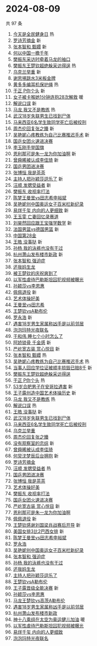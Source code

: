 # 2024-08-09

共 97 条

<!-- BEGIN -->
<!-- 最后更新时间 Fri Aug 09 2024 01:13:28 GMT+0800 (China Standard Time) -->

1. [今天是全民健身日](https://s.weibo.com//weibo?q=%23%E4%BB%8A%E5%A4%A9%E6%98%AF%E5%85%A8%E6%B0%91%E5%81%A5%E8%BA%AB%E6%97%A5%23&Refer=new_time)
   热
1. [罗诗芳摘金](https://s.weibo.com//weibo?q=%23%E7%BD%97%E8%AF%97%E8%8A%B3%E6%91%98%E9%87%91%23&t=31&band_rank=1&Refer=top)
   新
1. [张本智和 甄嬛](https://s.weibo.com//weibo?q=%E5%BC%A0%E6%9C%AC%E6%99%BA%E5%92%8C%20%E7%94%84%E5%AC%9B&t=31&band_rank=2&Refer=top)
   新
1. [何以中国一檐千年](https://s.weibo.com//weibo?q=%23%E4%BD%95%E4%BB%A5%E4%B8%AD%E5%9B%BD%E4%B8%80%E6%AA%90%E5%8D%83%E5%B9%B4%23&t=31&band_rank=3&Refer=top)
1. [樊振东采访时牵着马龙的袖口](https://s.weibo.com//weibo?q=%23%E6%A8%8A%E6%8C%AF%E4%B8%9C%E9%87%87%E8%AE%BF%E6%97%B6%E7%89%B5%E7%9D%80%E9%A9%AC%E9%BE%99%E7%9A%84%E8%A2%96%E5%8F%A3%23&t=31&band_rank=4&Refer=top)
1. [樊振东王楚钦超绝躲采访得逞](https://s.weibo.com//weibo?q=%23%E6%A8%8A%E6%8C%AF%E4%B8%9C%E7%8E%8B%E6%A5%9A%E9%92%A6%E8%B6%85%E7%BB%9D%E8%BA%B2%E9%87%87%E8%AE%BF%E5%BE%97%E9%80%9E%23&t=31&band_rank=5&Refer=top)
   热
1. [乌克兰举重](https://s.weibo.com//weibo?q=%E4%B9%8C%E5%85%8B%E5%85%B0%E4%B8%BE%E9%87%8D&t=31&band_rank=6&Refer=top)
   新
1. [谢思埸跳水3米板金牌](https://s.weibo.com//weibo?q=%23%E8%B0%A2%E6%80%9D%E5%9F%B8%E8%B7%B3%E6%B0%B43%E7%B1%B3%E6%9D%BF%E9%87%91%E7%89%8C%23&t=31&band_rank=7&Refer=top)
1. [黄多多编耳机保护绳](https://s.weibo.com//weibo?q=%23%E9%BB%84%E5%A4%9A%E5%A4%9A%E7%BC%96%E8%80%B3%E6%9C%BA%E4%BF%9D%E6%8A%A4%E7%BB%B3%23&t=31&band_rank=8&Refer=top)
   热
1. [于正 P你个头](https://s.weibo.com//weibo?q=%E4%BA%8E%E6%AD%A3%20P%E4%BD%A0%E4%B8%AA%E5%A4%B4&t=31&band_rank=9&Refer=top)
   新
1. [女子被卡喉她1分钟连抱28次解救](https://s.weibo.com//weibo?q=%23%E5%A5%B3%E5%AD%90%E8%A2%AB%E5%8D%A1%E5%96%89%E5%A5%B91%E5%88%86%E9%92%9F%E8%BF%9E%E6%8A%B128%E6%AC%A1%E8%A7%A3%E6%95%91%23&t=31&band_rank=10&Refer=top)
   暖
1. [解说口误](https://s.weibo.com//weibo?q=%E8%A7%A3%E8%AF%B4%E5%8F%A3%E8%AF%AF&t=31&band_rank=11&Refer=top)
   新
1. [马龙 我又不是教练](https://s.weibo.com//weibo?q=%E9%A9%AC%E9%BE%99%20%E6%88%91%E5%8F%88%E4%B8%8D%E6%98%AF%E6%95%99%E7%BB%83&t=31&band_rank=12&Refer=top)
   热
1. [武汉18岁失联男生已找到尸体](https://s.weibo.com//weibo?q=%23%E6%AD%A6%E6%B1%8918%E5%B2%81%E5%A4%B1%E8%81%94%E7%94%B7%E7%94%9F%E5%B7%B2%E6%89%BE%E5%88%B0%E5%B0%B8%E4%BD%93%23&t=31&band_rank=13&Refer=top)
1. [马来西亚6名学生致同学死亡后被绞刑](https://s.weibo.com//weibo?q=%23%E9%A9%AC%E6%9D%A5%E8%A5%BF%E4%BA%9A6%E5%90%8D%E5%AD%A6%E7%94%9F%E8%87%B4%E5%90%8C%E5%AD%A6%E6%AD%BB%E4%BA%A1%E5%90%8E%E8%A2%AB%E7%BB%9E%E5%88%91%23&t=31&band_rank=14&Refer=top)
1. [周杰伦回复张之臻](https://s.weibo.com//weibo?q=%23%E5%91%A8%E6%9D%B0%E4%BC%A6%E5%9B%9E%E5%A4%8D%E5%BC%A0%E4%B9%8B%E8%87%BB%23&t=31&band_rank=15&Refer=top)
   新
1. [吴艳妮心疼教练为自己比赛推迟手术](https://s.weibo.com//weibo?q=%23%E5%90%B4%E8%89%B3%E5%A6%AE%E5%BF%83%E7%96%BC%E6%95%99%E7%BB%83%E4%B8%BA%E8%87%AA%E5%B7%B1%E6%AF%94%E8%B5%9B%E6%8E%A8%E8%BF%9F%E6%89%8B%E6%9C%AF%23&t=31&band_rank=16&Refer=top)
   新
1. [国乒女团火速进决赛](https://s.weibo.com//weibo?q=%23%E5%9B%BD%E4%B9%92%E5%A5%B3%E5%9B%A2%E7%81%AB%E9%80%9F%E8%BF%9B%E5%86%B3%E8%B5%9B%23&t=31&band_rank=17&Refer=top)
1. [李玉刚手举国旗](https://s.weibo.com//weibo?q=%23%E6%9D%8E%E7%8E%89%E5%88%9A%E6%89%8B%E4%B8%BE%E5%9B%BD%E6%97%97%23&t=31&band_rank=18&Refer=top)
1. [恩利那可是朱一龙为你加油啊](https://s.weibo.com//weibo?q=%E6%81%A9%E5%88%A9%E9%82%A3%E5%8F%AF%E6%98%AF%E6%9C%B1%E4%B8%80%E9%BE%99%E4%B8%BA%E4%BD%A0%E5%8A%A0%E6%B2%B9%E5%95%8A&t=31&band_rank=19&Refer=top)
   新
1. [曾舜晞被认成李佳琦](https://s.weibo.com//weibo?q=%23%E6%9B%BE%E8%88%9C%E6%99%9E%E8%A2%AB%E8%AE%A4%E6%88%90%E6%9D%8E%E4%BD%B3%E7%90%A6%23&t=31&band_rank=20&Refer=top)
   新
1. [国乒男团进决赛](https://s.weibo.com//weibo?q=%23%E5%9B%BD%E4%B9%92%E7%94%B7%E5%9B%A2%E8%BF%9B%E5%86%B3%E8%B5%9B%23&t=31&band_rank=21&Refer=top)
1. [张博恒 我是茶茶](https://s.weibo.com//weibo?q=%E5%BC%A0%E5%8D%9A%E6%81%92%20%E6%88%91%E6%98%AF%E8%8C%B6%E8%8C%B6&t=31&band_rank=22&Refer=top)
1. [主持人把孙颖莎逗乐了](https://s.weibo.com//weibo?q=%E4%B8%BB%E6%8C%81%E4%BA%BA%E6%8A%8A%E5%AD%99%E9%A2%96%E8%8E%8E%E9%80%97%E4%B9%90%E4%BA%86&t=31&band_rank=23&Refer=top)
   新
1. [汪顺 发腮受益者](https://s.weibo.com//weibo?q=%E6%B1%AA%E9%A1%BA%20%E5%8F%91%E8%85%AE%E5%8F%97%E7%9B%8A%E8%80%85&t=31&band_rank=24&Refer=top)
   新
1. [樊振东 收视率打法](https://s.weibo.com//weibo?q=%E6%A8%8A%E6%8C%AF%E4%B8%9C%20%E6%94%B6%E8%A7%86%E7%8E%87%E6%89%93%E6%B3%95&t=31&band_rank=25&Refer=top)
1. [陈梦王曼昱vs田志希申裕斌](https://s.weibo.com//weibo?q=%E9%99%88%E6%A2%A6%E7%8E%8B%E6%9B%BC%E6%98%B1vs%E7%94%B0%E5%BF%97%E5%B8%8C%E7%94%B3%E8%A3%95%E6%96%8C&t=31&band_rank=26&Refer=top)
1. [吴艳妮创中国奥运女子百米栏新纪录](https://s.weibo.com//weibo?q=%23%E5%90%B4%E8%89%B3%E5%A6%AE%E5%88%9B%E4%B8%AD%E5%9B%BD%E5%A5%A5%E8%BF%90%E5%A5%B3%E5%AD%90%E7%99%BE%E7%B1%B3%E6%A0%8F%E6%96%B0%E7%BA%AA%E5%BD%95%23&t=31&band_rank=27&Refer=top)
1. [易烊千玺 内向的人更细致](https://s.weibo.com//weibo?q=%E6%98%93%E7%83%8A%E5%8D%83%E7%8E%BA%20%E5%86%85%E5%90%91%E7%9A%84%E4%BA%BA%E6%9B%B4%E7%BB%86%E8%87%B4&t=31&band_rank=28&Refer=top)
   新
1. [王玉雯 亡妻回忆录赛道](https://s.weibo.com//weibo?q=%E7%8E%8B%E7%8E%89%E9%9B%AF%20%E4%BA%A1%E5%A6%BB%E5%9B%9E%E5%BF%86%E5%BD%95%E8%B5%9B%E9%81%93&t=31&band_rank=29&Refer=top)
1. [刘昊然回应跟王宝强学数学](https://s.weibo.com//weibo?q=%23%E5%88%98%E6%98%8A%E7%84%B6%E5%9B%9E%E5%BA%94%E8%B7%9F%E7%8E%8B%E5%AE%9D%E5%BC%BA%E5%AD%A6%E6%95%B0%E5%AD%A6%23&t=31&band_rank=30&Refer=top)
   新
1. [法国男篮vs德国男篮](https://s.weibo.com//weibo?q=%23%E6%B3%95%E5%9B%BD%E7%94%B7%E7%AF%AEvs%E5%BE%B7%E5%9B%BD%E7%94%B7%E7%AF%AE%23&t=31&band_rank=31&Refer=top)
   新
1. [中国第28金](https://s.weibo.com//weibo?q=%23%E4%B8%AD%E5%9B%BD%E7%AC%AC28%E9%87%91%23&t=31&band_rank=32&Refer=top)
1. [王皓 没事哒](https://s.weibo.com//weibo?q=%E7%8E%8B%E7%9A%93%20%E6%B2%A1%E4%BA%8B%E5%93%92&t=31&band_rank=33&Refer=top)
   新
1. [孙杨 我的泳裤也没有干过](https://s.weibo.com//weibo?q=%E5%AD%99%E6%9D%A8%20%E6%88%91%E7%9A%84%E6%B3%B3%E8%A3%A4%E4%B9%9F%E6%B2%A1%E6%9C%89%E5%B9%B2%E8%BF%87&t=31&band_rank=34&Refer=top)
1. [杭州萧山发布楼市新政](https://s.weibo.com//weibo?q=%23%E6%9D%AD%E5%B7%9E%E8%90%A7%E5%B1%B1%E5%8F%91%E5%B8%83%E6%A5%BC%E5%B8%82%E6%96%B0%E6%94%BF%23&t=31&band_rank=35&Refer=top)
   新
1. [张本智和 强迫症](https://s.weibo.com//weibo?q=%E5%BC%A0%E6%9C%AC%E6%99%BA%E5%92%8C%20%E5%BC%BA%E8%BF%AB%E7%97%87&t=31&band_rank=36&Refer=top)
1. [还我妈生龙](https://s.weibo.com//weibo?q=%23%E8%BF%98%E6%88%91%E5%A6%88%E7%94%9F%E9%BE%99%23&t=31&band_rank=37&Refer=top)
1. [被王楚钦的庆祝爽到了](https://s.weibo.com//weibo?q=%E8%A2%AB%E7%8E%8B%E6%A5%9A%E9%92%A6%E7%9A%84%E5%BA%86%E7%A5%9D%E7%88%BD%E5%88%B0%E4%BA%86&t=31&band_rank=38&Refer=top)
1. [以军性虐待巴勒斯坦囚犯视频被曝光](https://s.weibo.com//weibo?q=%23%E4%BB%A5%E5%86%9B%E6%80%A7%E8%99%90%E5%BE%85%E5%B7%B4%E5%8B%92%E6%96%AF%E5%9D%A6%E5%9B%9A%E7%8A%AF%E8%A7%86%E9%A2%91%E8%A2%AB%E6%9B%9D%E5%85%89%23&t=31&band_rank=39&Refer=top)
1. [孙颖莎vs李恩惠](https://s.weibo.com//weibo?q=%23%E5%AD%99%E9%A2%96%E8%8E%8Evs%E6%9D%8E%E6%81%A9%E6%83%A0%23&t=31&band_rank=40&Refer=top)
1. [佩佩退役](https://s.weibo.com//weibo?q=%23%E4%BD%A9%E4%BD%A9%E9%80%80%E5%BD%B9%23&t=31&band_rank=41&Refer=top)
   新
1. [艺术体操好美](https://s.weibo.com//weibo?q=%E8%89%BA%E6%9C%AF%E4%BD%93%E6%93%8D%E5%A5%BD%E7%BE%8E&t=31&band_rank=42&Refer=top)
1. [王曼昱vs田志希](https://s.weibo.com//weibo?q=%23%E7%8E%8B%E6%9B%BC%E6%98%B1vs%E7%94%B0%E5%BF%97%E5%B8%8C%23&t=31&band_rank=43&Refer=top)
1. [王楚钦vsA勒布伦](https://s.weibo.com//weibo?q=%23%E7%8E%8B%E6%A5%9A%E9%92%A6vsA%E5%8B%92%E5%B8%83%E4%BC%A6%23&t=31&band_rank=44&Refer=top)
1. [罗永浩](https://s.weibo.com//weibo?q=%E7%BD%97%E6%B0%B8%E6%B5%A9&t=31&band_rank=45&Refer=top)
   新
1. [遇害18岁男生家属称凶手是以前邻居](https://s.weibo.com//weibo?q=%23%E9%81%87%E5%AE%B318%E5%B2%81%E7%94%B7%E7%94%9F%E5%AE%B6%E5%B1%9E%E7%A7%B0%E5%87%B6%E6%89%8B%E6%98%AF%E4%BB%A5%E5%89%8D%E9%82%BB%E5%B1%85%23&t=31&band_rank=46&Refer=top)
1. [泡泡玛特光夜联名](https://s.weibo.com//weibo?q=%E6%B3%A1%E6%B3%A1%E7%8E%9B%E7%89%B9%E5%85%89%E5%A4%9C%E8%81%94%E5%90%8D&t=31&band_rank=47&Refer=top)
1. [于和伟 睡七个小时怎么了](https://s.weibo.com//weibo?q=%E4%BA%8E%E5%92%8C%E4%BC%9F%20%E7%9D%A1%E4%B8%83%E4%B8%AA%E5%B0%8F%E6%97%B6%E6%80%8E%E4%B9%88%E4%BA%86&t=31&band_rank=48&Refer=top)
1. [阿娇锁骨 千金感](https://s.weibo.com//weibo?q=%E9%98%BF%E5%A8%87%E9%94%81%E9%AA%A8%20%E5%8D%83%E9%87%91%E6%84%9F&t=31&band_rank=49&Refer=top)
   新
1. [严屹宽古装 赏心悦目](https://s.weibo.com//weibo?q=%E4%B8%A5%E5%B1%B9%E5%AE%BD%E5%8F%A4%E8%A3%85%20%E8%B5%8F%E5%BF%83%E6%82%A6%E7%9B%AE&t=31&band_rank=50&Refer=top)
   新
1. [张本智和 甄嬛](https://s.weibo.com//weibo?q=%E5%BC%A0%E6%9C%AC%E6%99%BA%E5%92%8C%20%E7%94%84%E5%AC%9B&t=31&band_rank=1&Refer=top)
   热
1. [吴艳妮心疼教练为自己比赛推迟手术](https://s.weibo.com//weibo?q=%23%E5%90%B4%E8%89%B3%E5%A6%AE%E5%BF%83%E7%96%BC%E6%95%99%E7%BB%83%E4%B8%BA%E8%87%AA%E5%B7%B1%E6%AF%94%E8%B5%9B%E6%8E%A8%E8%BF%9F%E6%89%8B%E6%9C%AF%23&t=31&band_rank=2&Refer=top)
   热
1. [当事人回应学位证被顺丰损毁已赔8千](https://s.weibo.com//weibo?q=%23%E5%BD%93%E4%BA%8B%E4%BA%BA%E5%9B%9E%E5%BA%94%E5%AD%A6%E4%BD%8D%E8%AF%81%E8%A2%AB%E9%A1%BA%E4%B8%B0%E6%8D%9F%E6%AF%81%E5%B7%B2%E8%B5%948%E5%8D%83%23&t=31&band_rank=5&Refer=top)
   新
1. [樊振东王楚钦超绝躲采访得逞](https://s.weibo.com//weibo?q=%23%E6%A8%8A%E6%8C%AF%E4%B8%9C%E7%8E%8B%E6%A5%9A%E9%92%A6%E8%B6%85%E7%BB%9D%E8%BA%B2%E9%87%87%E8%AE%BF%E5%BE%97%E9%80%9E%23&t=31&band_rank=6&Refer=top)
1. [于正 P你个头](https://s.weibo.com//weibo?q=%E4%BA%8E%E6%AD%A3%20P%E4%BD%A0%E4%B8%AA%E5%A4%B4&t=31&band_rank=7&Refer=top)
   热
1. [53岁合肥男子在安哥拉遇害](https://s.weibo.com//weibo?q=%2353%E5%B2%81%E5%90%88%E8%82%A5%E7%94%B7%E5%AD%90%E5%9C%A8%E5%AE%89%E5%93%A5%E6%8B%89%E9%81%87%E5%AE%B3%23&t=31&band_rank=9&Refer=top)
   新
1. [王子露创造中国艺术体操历史](https://s.weibo.com//weibo?q=%23%E7%8E%8B%E5%AD%90%E9%9C%B2%E5%88%9B%E9%80%A0%E4%B8%AD%E5%9B%BD%E8%89%BA%E6%9C%AF%E4%BD%93%E6%93%8D%E5%8E%86%E5%8F%B2%23&t=31&band_rank=10&Refer=top)
   新
1. [马龙 我又不是教练](https://s.weibo.com//weibo?q=%E9%A9%AC%E9%BE%99%20%E6%88%91%E5%8F%88%E4%B8%8D%E6%98%AF%E6%95%99%E7%BB%83&t=31&band_rank=11&Refer=top)
   热
1. [解说口误](https://s.weibo.com//weibo?q=%E8%A7%A3%E8%AF%B4%E5%8F%A3%E8%AF%AF&t=31&band_rank=12&Refer=top)
   热
1. [王皓 没事哒](https://s.weibo.com//weibo?q=%E7%8E%8B%E7%9A%93%20%E6%B2%A1%E4%BA%8B%E5%93%92&t=31&band_rank=13&Refer=top)
   新
1. [武汉18岁失联男生已找到尸体](https://s.weibo.com//weibo?q=%23%E6%AD%A6%E6%B1%8918%E5%B2%81%E5%A4%B1%E8%81%94%E7%94%B7%E7%94%9F%E5%B7%B2%E6%89%BE%E5%88%B0%E5%B0%B8%E4%BD%93%23&t=31&band_rank=14&Refer=top)
1. [马来西亚6名学生致同学死亡后被绞刑](https://s.weibo.com//weibo?q=%23%E9%A9%AC%E6%9D%A5%E8%A5%BF%E4%BA%9A6%E5%90%8D%E5%AD%A6%E7%94%9F%E8%87%B4%E5%90%8C%E5%AD%A6%E6%AD%BB%E4%BA%A1%E5%90%8E%E8%A2%AB%E7%BB%9E%E5%88%91%23&t=31&band_rank=15&Refer=top)
1. [乌克兰举重](https://s.weibo.com//weibo?q=%23%E4%B9%8C%E5%85%8B%E5%85%B0%E4%B8%BE%E9%87%8D%23&t=31&band_rank=16&Refer=top)
1. [周杰伦回复张之臻](https://s.weibo.com//weibo?q=%23%E5%91%A8%E6%9D%B0%E4%BC%A6%E5%9B%9E%E5%A4%8D%E5%BC%A0%E4%B9%8B%E8%87%BB%23&t=31&band_rank=17&Refer=top)
1. [没有观察室的恋综](https://s.weibo.com//weibo?q=%E6%B2%A1%E6%9C%89%E8%A7%82%E5%AF%9F%E5%AE%A4%E7%9A%84%E6%81%8B%E7%BB%BC&t=31&band_rank=18&Refer=top)
   新
1. [曾舜晞被认成李佳琦](https://s.weibo.com//weibo?q=%23%E6%9B%BE%E8%88%9C%E6%99%9E%E8%A2%AB%E8%AE%A4%E6%88%90%E6%9D%8E%E4%BD%B3%E7%90%A6%23&t=31&band_rank=19&Refer=top)
1. [何炅沈梦辰后台拥抱](https://s.weibo.com//weibo?q=%23%E4%BD%95%E7%82%85%E6%B2%88%E6%A2%A6%E8%BE%B0%E5%90%8E%E5%8F%B0%E6%8B%A5%E6%8A%B1%23&t=31&band_rank=20&Refer=top)
   新
1. [罗诗芳摘金](https://s.weibo.com//weibo?q=%23%E7%BD%97%E8%AF%97%E8%8A%B3%E6%91%98%E9%87%91%23&t=31&band_rank=21&Refer=top)
1. [汪顺 发腮受益者](https://s.weibo.com//weibo?q=%E6%B1%AA%E9%A1%BA%20%E5%8F%91%E8%85%AE%E5%8F%97%E7%9B%8A%E8%80%85&t=31&band_rank=22&Refer=top)
   热
1. [国乒男团进决赛](https://s.weibo.com//weibo?q=%23%E5%9B%BD%E4%B9%92%E7%94%B7%E5%9B%A2%E8%BF%9B%E5%86%B3%E8%B5%9B%23&t=31&band_rank=23&Refer=top)
1. [张博恒 我是茶茶](https://s.weibo.com//weibo?q=%E5%BC%A0%E5%8D%9A%E6%81%92%20%E6%88%91%E6%98%AF%E8%8C%B6%E8%8C%B6&t=31&band_rank=24&Refer=top)
1. [艺术体操好美](https://s.weibo.com//weibo?q=%E8%89%BA%E6%9C%AF%E4%BD%93%E6%93%8D%E5%A5%BD%E7%BE%8E&t=31&band_rank=25&Refer=top)
1. [樊振东 收视率打法](https://s.weibo.com//weibo?q=%E6%A8%8A%E6%8C%AF%E4%B8%9C%20%E6%94%B6%E8%A7%86%E7%8E%87%E6%89%93%E6%B3%95&t=31&band_rank=26&Refer=top)
1. [国乒女团火速进决赛](https://s.weibo.com//weibo?q=%23%E5%9B%BD%E4%B9%92%E5%A5%B3%E5%9B%A2%E7%81%AB%E9%80%9F%E8%BF%9B%E5%86%B3%E8%B5%9B%23&t=31&band_rank=27&Refer=top)
1. [严屹宽古装 赏心悦目](https://s.weibo.com//weibo?q=%E4%B8%A5%E5%B1%B9%E5%AE%BD%E5%8F%A4%E8%A3%85%20%E8%B5%8F%E5%BF%83%E6%82%A6%E7%9B%AE&t=31&band_rank=28&Refer=top)
   新
1. [恩利那可是朱一龙为你加油啊](https://s.weibo.com//weibo?q=%E6%81%A9%E5%88%A9%E9%82%A3%E5%8F%AF%E6%98%AF%E6%9C%B1%E4%B8%80%E9%BE%99%E4%B8%BA%E4%BD%A0%E5%8A%A0%E6%B2%B9%E5%95%8A&t=31&band_rank=30&Refer=top)
1. [佩佩退役](https://s.weibo.com//weibo?q=%23%E4%BD%A9%E4%BD%A9%E9%80%80%E5%BD%B9%23&t=31&band_rank=31&Refer=top)
   新
1. [王楚钦感谢刘国梁肖战赛后开导](https://s.weibo.com//weibo?q=%23%E7%8E%8B%E6%A5%9A%E9%92%A6%E6%84%9F%E8%B0%A2%E5%88%98%E5%9B%BD%E6%A2%81%E8%82%96%E6%88%98%E8%B5%9B%E5%90%8E%E5%BC%80%E5%AF%BC%23&t=31&band_rank=32&Refer=top)
   新
1. [美国女排3比2巴西女排](https://s.weibo.com//weibo?q=%23%E7%BE%8E%E5%9B%BD%E5%A5%B3%E6%8E%923%E6%AF%942%E5%B7%B4%E8%A5%BF%E5%A5%B3%E6%8E%92%23&t=31&band_rank=33&Refer=top)
   新
1. [陈梦王曼昱vs田志希申裕斌](https://s.weibo.com//weibo?q=%E9%99%88%E6%A2%A6%E7%8E%8B%E6%9B%BC%E6%98%B1vs%E7%94%B0%E5%BF%97%E5%B8%8C%E7%94%B3%E8%A3%95%E6%96%8C&t=31&band_rank=34&Refer=top)
1. [罗永浩](https://s.weibo.com//weibo?q=%E7%BD%97%E6%B0%B8%E6%B5%A9&t=31&band_rank=35&Refer=top)
1. [吴艳妮创中国奥运女子百米栏新纪录](https://s.weibo.com//weibo?q=%23%E5%90%B4%E8%89%B3%E5%A6%AE%E5%88%9B%E4%B8%AD%E5%9B%BD%E5%A5%A5%E8%BF%90%E5%A5%B3%E5%AD%90%E7%99%BE%E7%B1%B3%E6%A0%8F%E6%96%B0%E7%BA%AA%E5%BD%95%23&t=31&band_rank=36&Refer=top)
1. [张本智和 强迫症](https://s.weibo.com//weibo?q=%E5%BC%A0%E6%9C%AC%E6%99%BA%E5%92%8C%20%E5%BC%BA%E8%BF%AB%E7%97%87&t=31&band_rank=37&Refer=top)
1. [孙杨 我的泳裤也没有干过](https://s.weibo.com//weibo?q=%E5%AD%99%E6%9D%A8%20%E6%88%91%E7%9A%84%E6%B3%B3%E8%A3%A4%E4%B9%9F%E6%B2%A1%E6%9C%89%E5%B9%B2%E8%BF%87&t=31&band_rank=38&Refer=top)
1. [还我妈生龙](https://s.weibo.com//weibo?q=%23%E8%BF%98%E6%88%91%E5%A6%88%E7%94%9F%E9%BE%99%23&t=31&band_rank=39&Refer=top)
1. [主持人把孙颖莎逗乐了](https://s.weibo.com//weibo?q=%E4%B8%BB%E6%8C%81%E4%BA%BA%E6%8A%8A%E5%AD%99%E9%A2%96%E8%8E%8E%E9%80%97%E4%B9%90%E4%BA%86&t=31&band_rank=40&Refer=top)
1. [王楚钦vsA勒布伦](https://s.weibo.com//weibo?q=%23%E7%8E%8B%E6%A5%9A%E9%92%A6vsA%E5%8B%92%E5%B8%83%E4%BC%A6%23&t=31&band_rank=41&Refer=top)
1. [王子露晋级全能决赛](https://s.weibo.com//weibo?q=%23%E7%8E%8B%E5%AD%90%E9%9C%B2%E6%99%8B%E7%BA%A7%E5%85%A8%E8%83%BD%E5%86%B3%E8%B5%9B%23&t=31&band_rank=42&Refer=top)
   新
1. [孙颖莎vs李恩惠](https://s.weibo.com//weibo?q=%23%E5%AD%99%E9%A2%96%E8%8E%8Evs%E6%9D%8E%E6%81%A9%E6%83%A0%23&t=31&band_rank=43&Refer=top)
1. [马龙王楚钦vs高茨A勒布伦](https://s.weibo.com//weibo?q=%23%E9%A9%AC%E9%BE%99%E7%8E%8B%E6%A5%9A%E9%92%A6vs%E9%AB%98%E8%8C%A8A%E5%8B%92%E5%B8%83%E4%BC%A6%23&t=31&band_rank=44&Refer=top)
1. [遇害18岁男生家属称凶手是以前邻居](https://s.weibo.com//weibo?q=%23%E9%81%87%E5%AE%B318%E5%B2%81%E7%94%B7%E7%94%9F%E5%AE%B6%E5%B1%9E%E7%A7%B0%E5%87%B6%E6%89%8B%E6%98%AF%E4%BB%A5%E5%89%8D%E9%82%BB%E5%B1%85%23&t=31&band_rank=45&Refer=top)
1. [杭州萧山发布楼市新政](https://s.weibo.com//weibo?q=%23%E6%9D%AD%E5%B7%9E%E8%90%A7%E5%B1%B1%E5%8F%91%E5%B8%83%E6%A5%BC%E5%B8%82%E6%96%B0%E6%94%BF%23&t=31&band_rank=46&Refer=top)
1. [神十八乘组在太空为奥运健儿加油](https://s.weibo.com//weibo?q=%23%E7%A5%9E%E5%8D%81%E5%85%AB%E4%B9%98%E7%BB%84%E5%9C%A8%E5%A4%AA%E7%A9%BA%E4%B8%BA%E5%A5%A5%E8%BF%90%E5%81%A5%E5%84%BF%E5%8A%A0%E6%B2%B9%23&t=31&band_rank=47&Refer=top)
   暖
1. [以军性虐待巴勒斯坦囚犯视频被曝光](https://s.weibo.com//weibo?q=%23%E4%BB%A5%E5%86%9B%E6%80%A7%E8%99%90%E5%BE%85%E5%B7%B4%E5%8B%92%E6%96%AF%E5%9D%A6%E5%9B%9A%E7%8A%AF%E8%A7%86%E9%A2%91%E8%A2%AB%E6%9B%9D%E5%85%89%23&t=31&band_rank=48&Refer=top)
1. [易烊千玺 内向的人更细致](https://s.weibo.com//weibo?q=%E6%98%93%E7%83%8A%E5%8D%83%E7%8E%BA%20%E5%86%85%E5%90%91%E7%9A%84%E4%BA%BA%E6%9B%B4%E7%BB%86%E8%87%B4&t=31&band_rank=49&Refer=top)
1. [泡泡玛特光夜联名](https://s.weibo.com//weibo?q=%E6%B3%A1%E6%B3%A1%E7%8E%9B%E7%89%B9%E5%85%89%E5%A4%9C%E8%81%94%E5%90%8D&t=31&band_rank=50&Refer=top)

<!-- END -->
